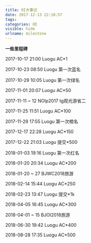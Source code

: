 ```yaml
---
title: OI大事记
date: 2017-12-13 22:10:57
tags:
categories: OI
visible: hide
urlname: milestone
---
```

**一些里程碑**
<!-- more -->

2017-10-17 21:00 Luogu AC*1

2017-10-23 08:50 Luogu 第一次蓝名

2017-10-29 10:05 Luogu 第一次绿名

2017-11-01 20:07 Luogu AC*50

2017-11-11 ~ 12  NOIp2017 tg观光游省二

2017-11-25 11:51 Luogu AC*100

2017-11-29 17:55 Luogu 第一次橙名

2017-12-17 22:28 Luogu AC*150

2017-12-22 21:03 Luogu 提交*500

2018-01-03 19:16 Luogu 第一次红名

2018-01-20 20:34 Luogu AC*200

2018-01-20 ~ 27  BJWC2018旅游

2018-02-14 15:44 Luogu AC*250

2018-02-23 13:47 Luogu 提交*1k

2018-04-05 16:45 Luogu AC*300

2018-04-01 ~ 15  BJOI2018旅游

2018-06-30 19:42 Luogu AC*400

2018-08-28 17:35 Luogu AC*500
